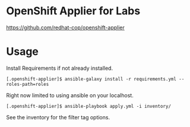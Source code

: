# OpenShift Applier for Labs

https://github.com/redhat-cop/openshift-applier

# Usage

Install Requirements if not already installed.

`[.openshift-applier]$ ansible-galaxy install -r requirements.yml --roles-path=roles`

Right now limited to using ansible on your localhost.

`[.openshift-applier]$ ansible-playbook apply.yml -i inventory/`

See the inventory for the filter tag options.
